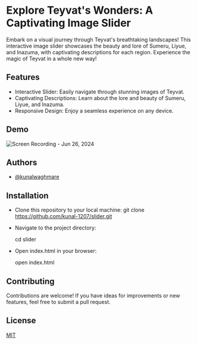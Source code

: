
# Explore Teyvat's Wonders: A Captivating Image Slider

Embark on a visual journey through Teyvat's breathtaking landscapes! This interactive image slider showcases the beauty and lore of Sumeru, Liyue, and Inazuma, with captivating descriptions for each region. Experience the magic of Teyvat in a whole new way!


## Features

- Interactive Slider: Easily navigate through stunning images of Teyvat.
- Captivating Descriptions: Learn about the lore and beauty of Sumeru, Liyue, and Inazuma.
- Responsive Design: Enjoy a seamless experience on any device.


## Demo

![Screen Recording - Jun 26, 2024](https://github.com/kunal-1207/slider/assets/66724637/5896818c-2717-4fd6-86f4-ce3371cb75ec)


## Authors

- [@kunalwaghmare](https://www.github.com/kunal-1207)


## Installation

- Clone this repository to your local machine:
git clone https://github.com/kunal-1207/slider.git

- Navigate to the project directory:
   
   cd slider

- Open index.html in your browser:
   
   open index.html
   
## Contributing

Contributions are welcome! If you have ideas for improvements or new features, feel free to submit a pull request.


## License

[MIT](https://choosealicense.com/licenses/mit/)

